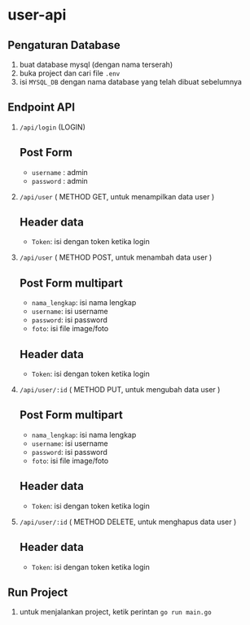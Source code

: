 # user-api

## Pengaturan Database

1. buat database mysql (dengan nama terserah)
2. buka project dan cari file `.env`
3. isi `MYSQL_DB` dengan nama database yang telah dibuat sebelumnya

## Endpoint API

1. `/api/login` (LOGIN)
    ## Post Form
    * `username` : admin
    * `password` : admin 
2. `/api/user` ( METHOD GET, untuk menampilkan data user )
    ## Header data
    * `Token`: isi dengan token ketika login

3. `/api/user` ( METHOD POST, untuk menambah data user )
    ## Post Form multipart
    * `nama_lengkap`: isi nama lengkap
    * `username`: isi username
    * `password`: isi password
    * `foto`: isi file image/foto
    ## Header data
    * `Token`: isi dengan token ketika login

4. `/api/user/:id` ( METHOD PUT, untuk mengubah data user )
    ## Post Form multipart
    * `nama_lengkap`: isi nama lengkap
    * `username`: isi username
    * `password`: isi password
    * `foto`: isi file image/foto
    ## Header data
    * `Token`: isi dengan token ketika login

5. `/api/user/:id` ( METHOD DELETE, untuk menghapus data user )
    ## Header data
    * `Token`: isi dengan token ketika login

## Run Project
1. untuk menjalankan project, ketik perintan `go run main.go`